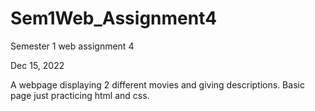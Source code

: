 # Sem1Web_Assignment4

Semester 1 web assignment 4

Dec 15, 2022

A webpage displaying 2 different movies and giving descriptions. Basic page just practicing html and css.
